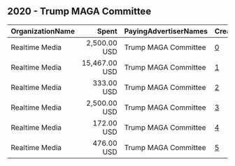 ## 2020 - Trump MAGA Committee 
|OrganizationName|Spent|PayingAdvertiserNames|CreativeUrls|Impressions|Genders|AgeBrackets|CountryCodes|BillingAddresses|CandidateBallotInformation|
|:---|---:|:---|:---|---:|:---|:---|:---|:---|:---|
|Realtime Media|2,500.00 USD|Trump MAGA Committee|[0](https://www.snap.com/political-ads/asset/203e43880acbd17aa86ba1f210fdec37342fcd94ae129c8473640a194101461d?mediaType=mp4)|889,493||18+|united states|"P.O. Box 13410,Arlington,22219,US"|Donald J Trump|
|Realtime Media|15,467.00 USD|Trump MAGA Committee|[1](https://www.snap.com/political-ads/asset/c6bf7060bac5c83a01941c4136e83d1f13605ba52d9425eea205aa54b1fc5a85?mediaType=jpg)|11,235,849||18+|united states|"P.O. Box 13410,Arlington,22219,US"||
|Realtime Media|333.00 USD|Trump MAGA Committee|[2](https://www.snap.com/political-ads/asset/c6bf7060bac5c83a01941c4136e83d1f13605ba52d9425eea205aa54b1fc5a85?mediaType=jpg)|338,882||18+|united states|"P.O. Box 13410,Arlington,22219,US"||
|Realtime Media|2,500.00 USD|Trump MAGA Committee|[3](https://www.snap.com/political-ads/asset/203e43880acbd17aa86ba1f210fdec37342fcd94ae129c8473640a194101461d?mediaType=mp4)|620,913||18+|united states|"P.O. Box 13410,Arlington,22219,US"|Donald J Trump|
|Realtime Media|172.00 USD|Trump MAGA Committee|[4](https://www.snap.com/political-ads/asset/938b2ef6b594c7d48556b87f50fec6f6674b1daff132637b8732cf40fb9e6639?mediaType=jpg)|215,445||18+|united states|"P.O. Box 13410,Arlington,22219,US"||
|Realtime Media|476.00 USD|Trump MAGA Committee|[5](https://www.snap.com/political-ads/asset/938b2ef6b594c7d48556b87f50fec6f6674b1daff132637b8732cf40fb9e6639?mediaType=jpg)|327,527||18+|united states|"P.O. Box 13410,Arlington,22219,US"||
